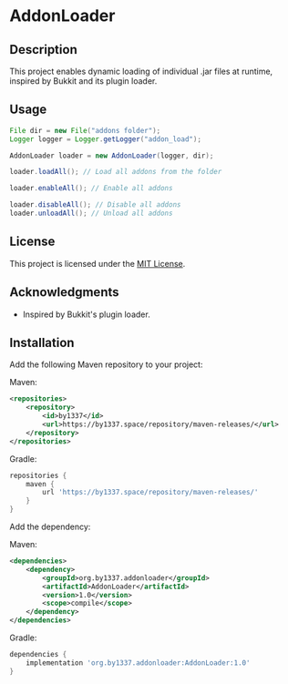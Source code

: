 # AddonLoader

## Description
This project enables dynamic loading of individual .jar files at runtime, inspired by Bukkit and its plugin loader.

## Usage

```java
File dir = new File("addons folder");
Logger logger = Logger.getLogger("addon_load");

AddonLoader loader = new AddonLoader(logger, dir);

loader.loadAll(); // Load all addons from the folder

loader.enableAll(); // Enable all addons

loader.disableAll(); // Disable all addons
loader.unloadAll(); // Unload all addons
```

## License
This project is licensed under the [MIT License](LICENSE).

## Acknowledgments
- Inspired by Bukkit's plugin loader.

## Installation

Add the following Maven repository to your project:

Maven:
```xml
<repositories>
    <repository>
        <id>by1337</id>
        <url>https://by1337.space/repository/maven-releases/</url>
    </repository>
</repositories>
```
Gradle:
```groovy
repositories {
    maven {
        url 'https://by1337.space/repository/maven-releases/'
    }
}
```

Add the dependency:

Maven:
```xml
<dependencies>
    <dependency>
        <groupId>org.by1337.addonloader</groupId>
        <artifactId>AddonLoader</artifactId>
        <version>1.0</version>
        <scope>compile</scope>
    </dependency>
</dependencies>
```
Gradle:
```groovy
dependencies {
    implementation 'org.by1337.addonloader:AddonLoader:1.0'
}
```